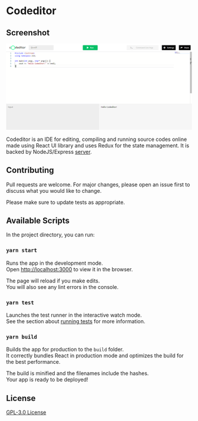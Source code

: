# Codeditor

## Screenshot

![alt text](./src/assets/screenshot.png)

Codeditor is an IDE for editing, compiling and running source codes online made using React UI library and uses Redux for the state management. It is backed by NodeJS/Express [server](https://github.com/souravrax/codeditor-back).

## Contributing

Pull requests are welcome. For major changes, please open an issue first to discuss what you would like to change.

Please make sure to update tests as appropriate.

## Available Scripts

In the project directory, you can run:

### `yarn start`

Runs the app in the development mode.<br />
Open [http://localhost:3000](http://localhost:3000) to view it in the browser.

The page will reload if you make edits.<br />
You will also see any lint errors in the console.

### `yarn test`

Launches the test runner in the interactive watch mode.<br />
See the section about [running tests](https://facebook.github.io/create-react-app/docs/running-tests) for more information.

### `yarn build`

Builds the app for production to the `build` folder.<br />
It correctly bundles React in production mode and optimizes the build for the best performance.

The build is minified and the filenames include the hashes.<br />
Your app is ready to be deployed!

## License

[GPL-3.0 License](https://github.com/souravrax/codeditor-front/blob/master/LICENSE)
